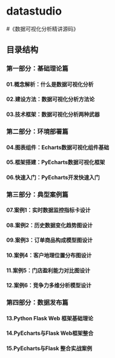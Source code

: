 # datastudio
#《数据可视化分析精讲源码》
## 目录结构
### 第一部分：基础理论篇
#### 01.概念解析：什么是数据可视化分析
#### 02.建设方法：数据可视化分析方法论
#### 03.技术框架：数据可视化分析两种武器

### 第二部分：环境部署篇
#### 04.图表组件：Echarts数据可视化组件基础
#### 05.框架搭建：PyEcharts数据可视化框架
#### 06.快速入门：PyEcharts开发快速入门

### 第三部分：典型案例篇
#### 07.案例1：实时数据监控指标卡设计
#### 08.案例2：历史数据变化趋势图设计
#### 09.案例3：订单商品构成模型图设计
#### 10.案例4：客户地理位置分布图设计
#### 11.案例5：门店盈利能力对比图设计
#### 12.案例6：竞争力多维分析模型设计

### 第四部分：数据发布篇
#### 13.Python Flask Web 框架基础理论
#### 14.PyEcharts与Flask Web框架整合
#### 15.PyEcharts与Flask 整合实战案例
